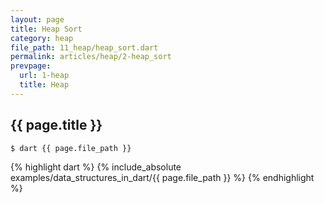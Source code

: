 ```yaml
---
layout: page
title: Heap Sort
category: heap
file_path: 11_heap/heap_sort.dart
permalink: articles/heap/2-heap_sort
prevpage:
  url: 1-heap
  title: Heap
---
```


## {{ page.title }}

```terminal
$ dart {{ page.file_path }}
```      


{% highlight dart %}
{% include_absolute examples/data_structures_in_dart/{{ page.file_path }} %}
{% endhighlight %}      
